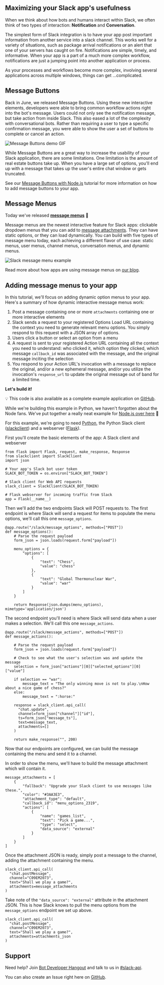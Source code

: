 Maximizing your Slack app's usefulness
---------------------------------------

When we think about how bots and humans interact within Slack, we often think of two types of interaction: **Notification** and **Conversation**.

The simplest form of Slack integration is to have your app post important information from another service into a slack channel. This works well for a variety of situations, such as package arrival notifications or an alert that one of your servers has caught on fire. Notifications are simple, timely, and informative. When your app is a part of a much more complex workflow, notifications are just a jumping point into another application or process.

<notification message screenshot>

As your processes and workflows become more complex, involving several applications across multiple windows, things can get ...complicated.

Message Buttons
----------------

Back in June, we released Message Buttons. Using these new interactive elements, developers were able to bring common workflow actions right into the bot's message. Users could not only see the notification message, but take action from inside Slack. This also eased a lot of the complexity with conversational bots. Rather than requiring a user to type a specific confirmation message, you were able to show the user a set of buttons to complete or cancel an action.

![Message Buttons demo GIF](https://cdn-images-1.medium.com/max/800/1*aYzTFMBlg8tGnKP7fv7oJg.gif)

While Message Buttons are a great way to increase the usability of your Slack application, there are some limitations. One limitation is the amount of real estate buttons take up. When you have a large set of options, you'll end up with a message that takes up the user's entire chat window or gets truncated.

See our [Message Buttons with Node.js](https://api.slack.com/tutorials/intro-to-message-buttons) tutorial for more information on how to add message buttons to your app.

Message Menus
-------------

Today we've released **[message menus](https://api.dev153.slack.com/docs/message-menus)** :tada:

Message menus are the newest interactive feature for Slack apps: clickable dropdown menus that you can add to [message attachments](https://api.slack.com/docs/message-attachments). They can have static options, or they can load dynamically.
You can build with five types of message menu today, each achieving a different flavor of use case: static menus, user menus, channel menus, conversation menus, and dynamic menus.

![Slack message menu example](https://cdn-images-1.medium.com/max/800/1*lLR-3KbUjwPF9l6jEbiEwQ.gif)

Read more about how apps are using message menus on [our blog](https://medium.com/slack-developer-blog/build-an-interactive-slack-app-with-message-menus-1fb2c6298308).

Adding message menus to your app
--------------------------------

In this tutorial, we'll focus on adding dynamic option menus to your app. Here's a summary of how dynamic interactive message menus work:

1. Post a message containing one or more ``attachments`` containing one or more interactive elements
2. Slack sends a request to your registered Options Load URL containing the context you need to generate relevant menu options. You simply respond to this request with a JSON array of options.
3. Users click a button or select an option from a menu
4. A request is sent to your registered Action URL containing all the context you need to understand: who clicked it, which option they clicked, which message ``callback_id`` was associated with the message, and the original message inciting the selection
5. You respond to your Action URL's invocation with a message to replace the original, and/or a new ephemeral message, and/or you utilize the invocation's ``response_url`` to update the original message out of band for a limited time.


**Let's build it!**

:bulb: This code is also available as a complete example application on [GitHub](https://github.com/slackapi/python-message-menu-example/blob/master/example.py).

While we're building this example in Python, we haven't forgotten about the Node fans.
We've put together a really neat example for [Node.js over here](https://github.com/slackapi/sample-message-menus-node) :tada:

For this example, we're going to need [Python](https://www.python.org/), the Python Slack client ([slackclient](https://github.com/slackapi/python-slackclient)) and a webserver ([Flask](http://flask.pocoo.org/)).

First you'll create the basic elements of the app: A Slack client and webserver

```
from flask import Flask, request, make_response, Response
from slackclient import SlackClient
import json

# Your app's Slack bot user token
SLACK_BOT_TOKEN = os.environ["SLACK_BOT_TOKEN"]

# Slack client for Web API requests
slack_client = SlackClient(SLACK_BOT_TOKEN)

# Flask webserver for incoming traffic from Slack
app = Flask(__name__)
```

Then we'll add the two endpoints Slack will POST requests to. The first endpoint
is where Slack will send a request for items to populate the menu options,
we'll call this one ``message_options``.

```
@app.route("/slack/message_options", methods=["POST"])
def message_options():
    # Parse the request payload
    form_json = json.loads(request.form["payload"])

    menu_options = {
        "options": [
            {
                "text": "Chess",
                "value": "chess"
            },
            {
                "text": "Global Thermonuclear War",
                "value": "war"
            }
        ]
    }

    return Response(json.dumps(menu_options), mimetype='application/json')
```

The second endpoint you'll need is where Slack will send data when a user makes
a selection. We'll call this one ``message_actions``.

```
@app.route("/slack/message_actions", methods=["POST"])
def message_actions():

    # Parse the request payload
    form_json = json.loads(request.form["payload"])

    # Check to see what the user's selection was and update the message
    selection = form_json["actions"][0]["selected_options"][0]["value"]

    if selection == "war":
        message_text = "The only winning move is not to play.\nHow about a nice game of chess?"
    else:
        message_text = ":horse:"

    response = slack_client.api_call(
      "chat.update",
      channel=form_json["channel"]["id"],
      ts=form_json["message_ts"],
      text=message_text,
      attachments=[]
    )

    return make_response("", 200)
```

Now that our endpoints are configured, we can build the message containing the menu and send it to a channel.


In order to show the menu, we'll have to build the message attachment which will contain it.

```
message_attachments = [
    {
        "fallback": "Upgrade your Slack client to use messages like these.",
        "color": "#3AA3E3",
        "attachment_type": "default",
        "callback_id": "menu_options_2319",
        "actions": [
            {
                "name": "games_list",
                "text": "Pick a game...",
                "type": "select",
                "data_source": "external"
            }
        ]
    }
]
```

Once the attachment JSON is ready, simply post a message to the channel, adding the attachment containing the menu.

```
slack_client.api_call(
  "chat.postMessage",
  channel="C09EM2073",
  text="Shall we play a game?",
  attachments=message_attachments
)
```

Take note of the ``"data_source": "external"`` attribute in the attachment JSON. This is how Slack knows to pull the menu options from the ``message_options`` endpoint we set up above.

```
slack_client.api_call(
  "chat.postMessage",
  channel="C09EM2073",
  text="Shall we play a game?",
  attachments=attachments_json
)
```


Support
--------

Need help? Join [Bot Developer Hangout](http://dev4slack.xoxco.com/) and talk to us in [#slack-api](https://dev4slack.slack.com/messages/slack-api/).


You can also create an Issue right here on [GitHub](https://github.com/slackapi/python-message-menu-example/issues).
